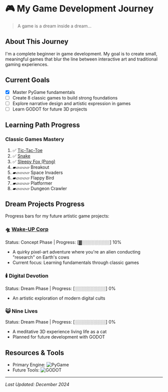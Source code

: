 # 🎮 My Game Development Journey

> A game is a dream inside a dream...

## About This Journey
I'm a complete beginner in game development. My goal is to create small, meaningful games that blur the line between interactive art and traditional gaming experiences.

## Current Goals
- [x] Master PyGame fundamentals
- [ ] Create 8 classic games to build strong foundations
- [ ] Explore narrative design and artistic expression in games
- [ ] Learn GODOT for future 3D projects

## Learning Path Progress

### Classic Games Mastery
1. ✅ [Tic-Tac-Toe](https://github.com/aysieelf/Tic-Tac-Toe)
2. ✅ [Snake](https://github.com/aysieelf/Snake)
4. ✅ [Sleepy Fox (Pong)](https://github.com/aysieelf/Sleepy-Fox)
5. ▰▱▱▱▱ Breakout
6. ▰▱▱▱▱ Space Invaders
7. ▰▱▱▱▱ Flappy Bird
8. ▰▱▱▱▱ Platformer
9. ▰▱▱▱▱ Dungeon Crawler

## Dream Projects Progress
Progress bars for my future artistic game projects:

### 🛸 [Wake-UP Corp](https://github.com/aysieelf/Wake-UP-Corp)
Status: Concept Phase | Progress: [▓░░░░░░░░░] 10%
- A quirky pixel-art adventure where you're an alien conducting "research" on Earth's cows
- Current focus: Learning fundamentals through classic games

### 🕯️ Digital Devotion
Status: Dream Phase | Progress: [░░░░░░░░░░] 0%
- An artistic exploration of modern digital cults

### 😺 Nine Lives
Status: Dream Phase | Progress: [░░░░░░░░░░] 0%
- A meditative 3D experience living life as a cat
- Planned for future development with GODOT

## Resources & Tools
- Primary Engine: ![PyGame](https://img.shields.io/badge/pygame-1.9.3%2B%2F2.0%2B-orange)
- Future Tools: ![GODOT](https://img.shields.io/badge/Godot%20Engine-478CBF?logo=godotengine&logoColor=fff&style=flat)

---
*Last Updated: December 2024*
